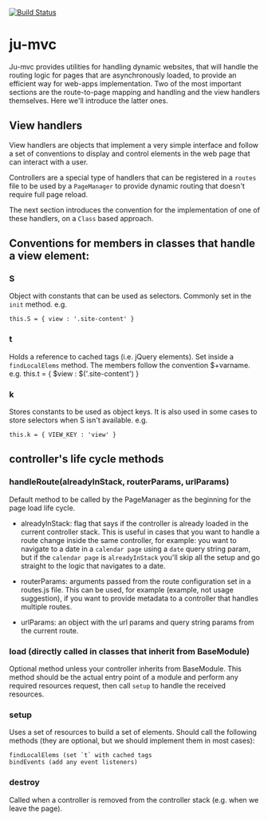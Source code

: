 [![Build Status](https://travis-ci.org/hulilabs/ju-mvc.svg?branch=master)](https://travis-ci.org/hulilabs/ju-mvc)
# ju-mvc
Ju-mvc provides utilities for handling dynamic websites, that will handle the routing logic for pages that are asynchronously loaded, to provide an efficient way for web-apps implementation.  Two of the most important sections are the route-to-page mapping and handling and the view handlers themselves. Here we'll introduce the latter ones.

## View handlers
View handlers are objects that implement a very simple interface and follow a set of conventions to display and control elements in the web page that can interact with a user.

Controllers are a special type of handlers that can be registered in a `routes` file to be used by a `PageManager` to provide dynamic routing that doesn't require full page reload.

The next section introduces the convention for the implementation of one of these handlers, on a `Class` based approach.

## Conventions for members in classes that handle a view element:

### S
Object with constants that can be used as selectors.  Commonly set in the `init` method. e.g.

    this.S = { view : '.site-content' }

### t
Holds a reference to cached tags (i.e. jQuery elements). Set inside a `findLocalElems` method.  The members follow the convention $+varname. e.g.
this.t  = { $view : $('.site-content') }

### k
Stores constants to be used as object keys.  It is also used in some cases to store selectors when S isn't available. e.g.

    this.k = { VIEW_KEY : 'view' }

## controller's life cycle methods

### handleRoute(alreadyInStack, routerParams, urlParams)
Default method to be called by the PageManager as the beginning for the page load life cycle.

* alreadyInStack: flag that says if the controller is already loaded in the current controller stack.  This is useful in cases that you want to handle a route change inside the same controller, for example: you want to navigate to a date in a `calendar page` using a `date` query string param, but if the `calendar page` is `alreadyInStack` you'll skip all the setup and go straight to the logic that navigates to a date.

* routerParams: arguments passed from the route configuration set in a routes.js file. This can be used, for example (example, not usage suggestion), if you want to provide metadata to a controller that handles multiple routes.

* urlParams: an object with the url params and query string params from the current route.

### load (directly called in classes that inherit from BaseModule)
Optional method unless your controller inherits from BaseModule.  This method should be the actual entry point of a module and perform any required resources request, then call `setup` to handle the received resources.

### setup
Uses a set of resources to build a set of elements.  Should call the following methods (they are optional, but we should implement them in most cases):

    findLocalElems (set `t` with cached tags
    bindEvents (add any event listeners)

### destroy
Called when a controller is removed from the controller stack (e.g. when we leave the page).
